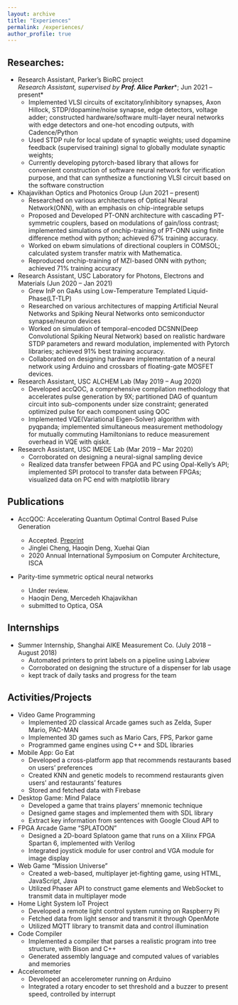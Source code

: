 ```yaml
---
layout: archive
title: "Experiences"
permalink: /experiences/
author_profile: true
---
```


Researches:
------

* Research Assistant, Parker’s BioRC project<br/>
  *Research Assistant, supervised by* ***Prof. Alice Parker****; Jun 2021 – present*
  * Implemented VLSI circuits of excitatory/inhibitory synapses, Axon Hillock, STDP/dopamine/noise synapse, edge detectors, voltage adder; constructed hardware/software multi-layer neural networks with edge detectors and one-hot encoding outputs, with Cadence/Python
  * Used STDP rule for local update of synaptic weights; used dopamine feedback (supervised training) signal to globally modulate synaptic weights;
  * Currently developing pytorch-based library that allows for convenient construction of software neural network for verification purpose, and that can synthesize a functioning VLSI circuit based on the software construction
* Khajavikhan Optics and Photonics Group (Jun 2021 – present)
  * Researched on various architectures of Optical Neural Network(ONN), with an emphasis on chip-integrable setups
  * Proposed and Developed PT-ONN architecture with cascading PT-symmetric couplers, based on modulations of gain/loss contrast; implemented simulations of onchip-training of PT-ONN using finite difference method with python; achieved 67% training accuracy.
  * Worked on ebwm simulations of directional couplers in COMSOL; calculated system transfer matrix with Mathematica.
  * Reproduced onchip-training of MZI-based ONN with python; achieved 71% training accuracy 
* Research Assistant, USC Laboratory for Photons, Electrons and Materials	(Jun 2020 – Jan 2021)
  * Grew InP on GaAs using Low-Temperature Templated Liquid-Phase(LT-TLP)  
  * Researched on various architectures of mapping Artificial Neural Networks and Spiking Neural Networks onto semiconductor synapse/neuron devices
  * Worked on simulation of temporal-encoded DCSNN(Deep Convolutional Spiking Neural Network) based on realistic hardware STDP parameters and reward modulation, implemented with Pytorch libraries; achieved 91% best training accuracy.
  * Collaborated on designing hardware implementation of a neural network using Arduino and crossbars of floating-gate MOSFET devices.
* Research Assistant, USC ALCHEM Lab	(May 2019 – Aug 2020)
  * Developed accQOC, a comprehensive compilation methodology that accelerates pulse generation by 9X; partitioned DAG of quantum circuit into sub-components under size constraint; generated optimized pulse for each component using QOC 
  * Implemented VQE(Variational Eigen-Solver) algorithm with pyqpanda; implemented simultaneous measurement methodology for mutually commuting Hamiltonians to reduce measurement overhead in VQE with qiskit.
* Research Assistant, USC IMEDE Lab	(Mar 2019 – Mar 2020)
  * Corroborated on designing a neural-signal sampling device
  * Realized data transfer between FPGA and PC using Opal-Kelly’s API; implemented SPI protocol to transfer data between FPGAs; visualized data on PC end with matplotlib library


Publications
------
* AccQOC: Accelerating Quantum Optimal Control Based Pulse Generation
  *	Accepted. [Preprint](https://arxiv.org/abs/2003.00376)
  *	Jinglei Cheng, Haoqin Deng, Xuehai Qian
  *	2020 Annual International Symposium on Computer Architecture, ISCA

* Parity-time symmetric optical neural networks 
  *	Under review.
  *	Haoqin Deng, Mercedeh Khajavikhan
  *	submitted to Optica, OSA

Internships
------

* Summer Internship, Shanghai AIKE Measurement Co. (July 2018 – August 2018)
  *	Automated printers to print labels on a pipeline using Labview
  *	Corroborated on designing the structure of a dispenser for lab usage
  *	kept track of daily tasks and progress for the team

Activities/Projects
------

* Video Game Programming	
  *	Implemented 2D classical Arcade games such as Zelda, Super Mario, PAC-MAN
  *	Implemented 3D games such as Mario Cars, FPS, Parkor game
  *	Programmed game engines using C++ and SDL libraries
* Mobile App: Go Eat
  *	Developed a cross-platform app that recommends restaurants based on users’ preferences
  *	Created KNN and genetic models to recommend restaurants given users’ and restaurants’ features
  *	Stored and fetched data with Firebase
* Desktop Game: Mind Palace
  *	Developed a game that trains players’ mnemonic technique
  *	Designed game stages and implemented them with SDL library 
  *	Extract key information from sentences with Google Cloud API to
* FPGA Arcade Game “SPLATOON”
  *	Designed a 2D-board Splatoon game that runs on a Xilinx FPGA Spartan 6, implemented with Verilog
  *	Integrated joystick module for user control and VGA module for image display 
* Web Game “Mission Universe”
  *	Created a web-based, multiplayer jet-fighting game, using HTML, JavaScript, Java
  *	Utilized Phaser API to construct game elements and WebSocket to transmit data in multiplayer mode
* Home Light System IoT Project
  *	Developed a remote light control system running on Raspberry Pi
  *	Fetched data from light sensor and transmit it through OpenMote
  *	Utilized MQTT library to transmit data and control illumination
* Code Compiler
  *	Implemented a compiler that parses a realistic program into tree structure, with Bison and C++
  *	Generated assembly language and computed values of variables and memories
* Accelerometer
  *	Developed an accelerometer running on Arduino
  *	Integrated a rotary encoder to set threshold and a buzzer to present speed, controlled by interrupt

